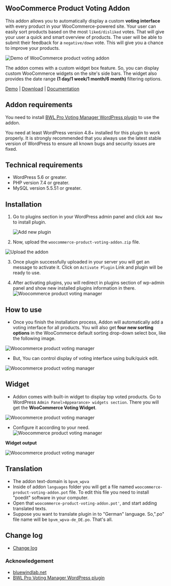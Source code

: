 ## WooCommerce Product Voting Addon

This addon allows you to automatically display a custom **voting interface** with every product in your WooCommerce-powered site. Your user can easily sort products based on the most `liked/disliked` votes. That will give your user a quick and smart overview of products. The user will be able to submit their feedback for a `negative/down` vote. This will give you a chance to improve your products.

![Demo of WooCommerce product voting addon](https://xenioushk.github.io/docs-plugins-addon/bpvm-addon/wpva/img/overview/1.jpg)

The addon comes with a custom widget box feature. So, you can display custom WooCommerce widgets on the site's side bars. The widget also provides the date range **(1 day/1 week/1 month/6 month)** filtering options.

[Demo](https://projects.bluewindlab.net/wpplugin/bpvm/) | [Download](https://bluewindlab.net/product/woocommerce-product-voting-addon/) | [Documentation](https://xenioushk.github.io/docs-plugins-addon/bpvm-addon/wpva/index.html)

## Addon requirements

You need to install [BWL Pro Voting Manager WordPress plugin](https://1.envato.market/bpvm-wp) to use the addon.

You need at least WordPress version 4.8+ installed for this plugin to work properly. It is strongly recommended that you always use the latest stable version of WordPress to ensure all known bugs and security issues are fixed.

## Technical requirements

- WordPress 5.6 or greater.
- PHP version 7.4 or greater.
- MySQL version 5.5.51 or greater.

## Installation

1. Go to plugins section in your WordPress admin panel and click `Add New` to install plugin.

   ![Add new plugin](https://xenioushk.github.io/docs-plugins-addon/bpvm-addon/wpva/img/installation/1.jpg)

2. Now, upload the `woocommerce-product-voting-addon.zip` file.

![Upload the addon](https://xenioushk.github.io/docs-plugins-addon/bpvm-addon/wpva/img/installation/2.jpg)

3. Once plugin successfully uploaded in your server you will get an message to activate it. Click on `Activate Plugin` Link and plugin will be ready to use.

4. After activating plugins, you will redirect in plugins section of wp-admin panel and show new installed plugins information in there.
   ![Woocommerce product voting manager](https://xenioushk.github.io/docs-plugins-addon/bpvm-addon/wpva/img/installation/3.jpg)

## How to use

- Once you finish the installation process, Addon will automatically add a voting interface for all products. You will also get **four new sorting options** in the WooCommerce default sorting drop-down select box, like the following image.

![Woocommerce product voting manager](https://xenioushk.github.io/docs-plugins-addon/bpvm-addon/wpva/img/operate/02_custom_product_filter.jpg)

- But, You can control display of voting interface using bulk/quick edit.

![Woocommerce product voting manager](https://xenioushk.github.io/docs-plugins-addon/bpvm-addon/wpva/img/operate/06_quick_bulk_edit.jpg)

## Widget

- Addon comes with built-in widget to display top voted products. Go to WordPress `Admin Panel>Appearance> widgets section`. There you will get the
  **WooCommerce Voting Widget**.

![Woocommerce product voting manager](https://xenioushk.github.io/docs-plugins-addon/bpvm-addon/wpva/img/operate/03_woo_vote_widget_1.jpg)

- Configure it according to your need.
  ![Woocommerce product voting manager](https://xenioushk.github.io/docs-plugins-addon/bpvm-addon/wpva/img/operate/04_woo_vote_widget_2.jpg)

**Widget output**

![Woocommerce product voting manager](https://xenioushk.github.io/docs-plugins-addon/bpvm-addon/wpva/img/operate/05_woo_vote_widget_3_result.jpg)

## Translation

- The addon text-domain is `bpvm_wpva`
- Inside of addon `languages` folder you will get a file named `woocommerce-product-voting-addon.pot` file. To edit this file you need to install "poedit" software in your computer.
- Open that `woocommerce-product-voting-addon.pot'`, and start adding translated texts.
- Suppose you want to translate plugin in to "German" language. So,".po" file name will be `bpvm_wpva-de_DE.po`. That's all.

## Change log

- [Change log](https://xenioushk.github.io/docs-plugins-addon/bpvm-addon/wpva/index.html#changelog)

### Acknowledgement

- [bluewindlab.net](https://bluewindlab.net)
- [BWL Pro Voting Manager WordPress plugin](https://1.envato.market/bpvm-wp)
